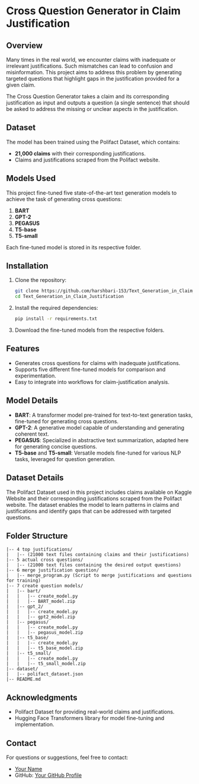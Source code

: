 # Cross Question Generator in Claim Justification

## Overview
Many times in the real world, we encounter claims with inadequate or irrelevant justifications. Such mismatches can lead to confusion and misinformation. This project aims to address this problem by generating targeted questions that highlight gaps in the justification provided for a given claim.

The Cross Question Generator takes a claim and its corresponding justification as input and outputs a question (a single sentence) that should be asked to address the missing or unclear aspects in the justification.

## Dataset
The model has been trained using the Polifact Dataset, which contains:
- **21,000 claims** with their corresponding justifications.
- Claims and justifications scraped from the Polifact website.

## Models Used
This project fine-tuned five state-of-the-art text generation models to achieve the task of generating cross questions:

1. **BART**
2. **GPT-2**
3. **PEGASUS**
4. **T5-base**
5. **T5-small**

Each fine-tuned model is stored in its respective folder.

## Installation
1. Clone the repository:
   ```bash
   git clone https://github.com/harshbari-153/Text_Generation_in_Claim_Justification.git
   cd Text_Generation_in_Claim_Justification
   ```
2. Install the required dependencies:
   ```bash
   pip install -r requirements.txt
   ```
3. Download the fine-tuned models from the respective folders.

## Features
- Generates cross questions for claims with inadequate justifications.
- Supports five different fine-tuned models for comparison and experimentation.
- Easy to integrate into workflows for claim-justification analysis.

## Model Details
- **BART**: A transformer model pre-trained for text-to-text generation tasks, fine-tuned for generating cross questions.
- **GPT-2**: A generative model capable of understanding and generating coherent text.
- **PEGASUS**: Specialized in abstractive text summarization, adapted here for generating concise questions.
- **T5-base** and **T5-small**: Versatile models fine-tuned for various NLP tasks, leveraged for question generation.

## Dataset Details
The Polifact Dataset used in this project includes claims available on Kaggle Website and their corresponding justifications scraped from the Polifact website. The dataset enables the model to learn patterns in claims and justifications and identify gaps that can be addressed with targeted questions.

## Folder Structure
```
|-- 4 top justifications/
|   |-- (21000 text files containing claims and their justifications)
|-- 5 actual cross questions/
|   |-- (21000 text files containing the desired output questions)
|-- 6 merge justification question/
|   |-- merge_program.py (Script to merge justifications and questions for training)
|-- 7 create question models/
|   |-- bart/
|   |   |-- create_model.py
|   |   |-- BART_model.zip
|   |-- gpt_2/
|   |   |-- create_model.py
|   |   |-- gpt2_model.zip
|   |-- pegasus/
|   |   |-- create_model.py
|   |   |-- pegasus_model.zip
|   |-- t5_base/
|   |   |-- create_model.py
|   |   |-- t5_base_model.zip
|   |-- t5_small/
|   |   |-- create_model.py
|   |   |-- t5_small_model.zip
|-- dataset/
|   |-- polifact_dataset.json
|-- README.md
```

## Acknowledgments
- Polifact Dataset for providing real-world claims and justifications.
- Hugging Face Transformers library for model fine-tuning and implementation.

## Contact
For questions or suggestions, feel free to contact:
- [Your Name](mailto:your.email@example.com)
- GitHub: [Your GitHub Profile](https://github.com/username)

